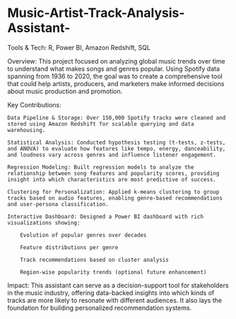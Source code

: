 # Music-Artist-Track-Analysis-Assistant-
Tools & Tech: R, Power BI, Amazon Redshift, SQL

Overview:
This project focused on analyzing global music trends over time to understand what makes songs and genres popular. Using Spotify data spanning from 1936 to 2020, the goal was to create a comprehensive tool that could help artists, producers, and marketers make informed decisions about music production and promotion.

Key Contributions:

    Data Pipeline & Storage: Over 150,000 Spotify tracks were cleaned and stored using Amazon Redshift for scalable querying and data warehousing.

    Statistical Analysis: Conducted hypothesis testing (t-tests, z-tests, and ANOVA) to evaluate how features like tempo, energy, danceability, and loudness vary across genres and influence listener engagement.

    Regression Modeling: Built regression models to analyze the relationship between song features and popularity scores, providing insight into which characteristics are most predictive of success.

    Clustering for Personalization: Applied k-means clustering to group tracks based on audio features, enabling genre-based recommendations and user-persona classification.

    Interactive Dashboard: Designed a Power BI dashboard with rich visualizations showing:

        Evolution of popular genres over decades

        Feature distributions per genre

        Track recommendations based on cluster analysis

        Region-wise popularity trends (optional future enhancement)

Impact:
This assistant can serve as a decision-support tool for stakeholders in the music industry, offering data-backed insights into which kinds of tracks are more likely to resonate with different audiences. It also lays the foundation for building personalized recommendation systems.

